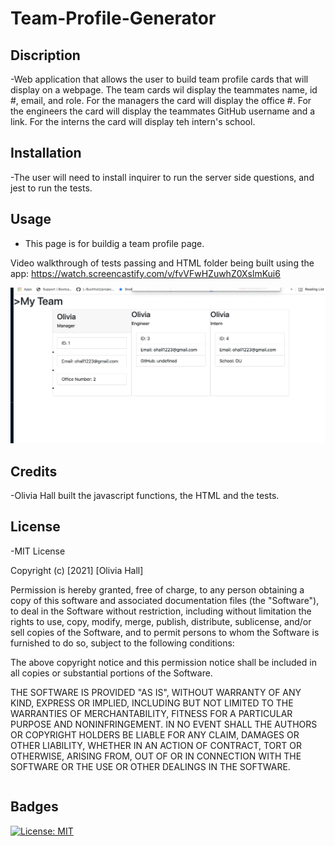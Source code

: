 # Team-Profile-Generator

## Discription

-Web application that allows the user to build team profile cards that will display on a webpage. The team cards wil display the teammates name, id #, email, and role. For the managers the card will display the office #. For the engineers the card will display the teammates GitHub username and a link. For the interns the card will display teh intern's school.

## Installation

-The user will need to install inquirer to run the server side questions, and jest to run the tests.

## Usage

- This page is for buildig a team profile page.

Video walkthrough of tests passing and HTML folder being built using the app: https://watch.screencastify.com/v/fvVFwHZuwhZ0XslmKui6

![Screenshot of the page with a randomly generated password](./Assets/Screenshot1.png)

## Credits

-Olivia Hall built the javascript functions, the HTML and the tests.

## License

-MIT License

Copyright (c) [2021] [Olivia Hall]

Permission is hereby granted, free of charge, to any person obtaining a copy
of this software and associated documentation files (the "Software"), to deal
in the Software without restriction, including without limitation the rights
to use, copy, modify, merge, publish, distribute, sublicense, and/or sell
copies of the Software, and to permit persons to whom the Software is
furnished to do so, subject to the following conditions:

The above copyright notice and this permission notice shall be included in all
copies or substantial portions of the Software.

THE SOFTWARE IS PROVIDED "AS IS", WITHOUT WARRANTY OF ANY KIND, EXPRESS OR
IMPLIED, INCLUDING BUT NOT LIMITED TO THE WARRANTIES OF MERCHANTABILITY,
FITNESS FOR A PARTICULAR PURPOSE AND NONINFRINGEMENT. IN NO EVENT SHALL THE
AUTHORS OR COPYRIGHT HOLDERS BE LIABLE FOR ANY CLAIM, DAMAGES OR OTHER
LIABILITY, WHETHER IN AN ACTION OF CONTRACT, TORT OR OTHERWISE, ARISING FROM,
OUT OF OR IN CONNECTION WITH THE SOFTWARE OR THE USE OR OTHER DEALINGS IN THE
SOFTWARE.

```

```

## Badges

[![License: MIT](https://img.shields.io/badge/License-MIT-yellow.svg)](https://opensource.org/licenses/MIT)
